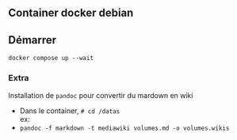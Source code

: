 ## Container docker debian

## Démarrer 
`docker compose up --wait`

### Extra
Installation de `pandoc` pour convertir du mardown en wiki
- Dans le container, `# cd /datas`  
ex:  
- `pandoc -f markdown -t mediawiki volumes.md -o volumes.wikis`
